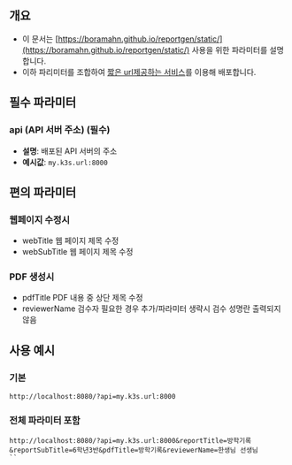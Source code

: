 ## 개요
- 이 문서는 [https://boramahn.github.io/reportgen/static/](https://boramahn.github.io/reportgen/static/) 사용을 위한 파라미터를 설명합니다.
- 이하 파리미터를 조합하여 [짧은 url제공하는 서비스](https://tinyurl.com/)를 이용해 배포합니다.

## 필수 파라미터 
### api (API 서버 주소) (필수)
- **설명**: 배포된 API 서버의 주소 
- **예시값**: `my.k3s.url:8000`

## 편의 파라미터
### 웹페이지 수정시
- webTitle 웹 페이지 제목 수정
- webSubTitle 웹 페이지 제목 수정

### PDF 생성시
- pdfTitle PDF 내용 중 상단 제목 수정
- reviewerName 검수자 필요한 경우 추가/파라미터 생략시 검수 성명란 출력되지 않음

## 사용 예시
### 기본 
```
http://localhost:8080/?api=my.k3s.url:8000
```
### 전체 파라미터 포함
```
http://localhost:8080/?api=my.k3s.url:8000&reportTitle=방학기록&reportSubTitle=6학년3반&pdfTitle=방학기록&reviewerName=한생님 선생님
``

